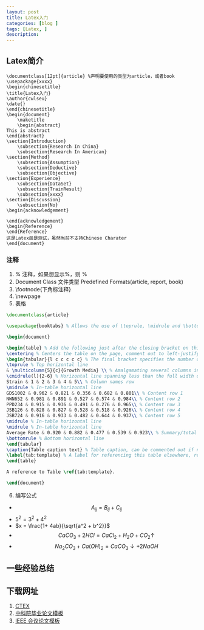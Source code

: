 ```yaml
---
layout: post
title: Latex入门
categories: [blog ]
tags: [Latex, ]
description: 
---
```


## Latex简介
```
\documentclass[12pt]{article} %声明要使用的类型为article，或者book
\usepackage{xxxx}
\begin{chinesetitle}
\title{Latex入门}
\author{cwlseu}
\date{}
\end{chinesetitle}
\begin{document}
	\maketitle
	\begin{abstract}
This is abstract
\end{abstract}
\section{Introduction}
	\subsection{Research In China}
	\subsection{Research In American}
\section{Method}
	\subsection{Assumption}
	\subsection{Deductive}
	\subsection{Objective}
\section{Experience}
	\subsection{DataSet}
	\subsection{TrainResult}
	\subsection{xxxx}
\section{Discussion}
	\subsection{No}
\begin{acknowledgement}

\end{acknowledgement}
\begin{Reference}
\end{Reference}
这是Latex册是测试，虽然当前不支持Chinese Charater
\end{document}
```
### 注释
1.  % 注释，如果想显示%，则 \%
2.  Document Class 文件类型
	Predefined Formats(article, report, book)
3. \footnode{下角标注释}
4. \newpage
5. 表格 

```latex
\documentclass{article}

\usepackage{booktabs} % Allows the use of \toprule, \midrule and \bottomrule in tables for horizontal lines

\begin{document}

\begin{table} % Add the following just after the closing bracket on this line to specify a position for the table on the page: [h], [t], [b] or [p] - these mean: here, top, bottom and on a separate page, respectively
\centering % Centers the table on the page, comment out to left-justify
\begin{tabular}{l c c c c c} % The final bracket specifies the number of columns in the table along with left and right borders which are specified using vertical bars (|); each column can be left, right or center-justified using l, r or c. To specify a precise width, use p{width}, e.g. p{5cm}
\toprule % Top horizontal line
& \multicolumn{5}{c}{Growth Media} \\ % Amalgamating several columns into one cell is done using the \multicolumn command as seen on this line
\cmidrule(l){2-6} % Horizontal line spanning less than the full width of the table - you can add (r) or (l) just before the opening curly bracket to shorten the rule on the left or right side
Strain & 1 & 2 & 3 & 4 & 5\\ % Column names row
\midrule % In-table horizontal line
GDS1002 & 0.962 & 0.821 & 0.356 & 0.682 & 0.801\\ % Content row 1
NWN652 & 0.981 & 0.891 & 0.527 & 0.574 & 0.984\\ % Content row 2
PPD234 & 0.915 & 0.936 & 0.491 & 0.276 & 0.965\\ % Content row 3
JSB126 & 0.828 & 0.827 & 0.528 & 0.518 & 0.926\\ % Content row 4
JSB724 & 0.916 & 0.933 & 0.482 & 0.644 & 0.937\\ % Content row 5
\midrule % In-table horizontal line
\midrule % In-table horizontal line
Average Rate & 0.920 & 0.882 & 0.477 & 0.539 & 0.923\\ % Summary/total row
\bottomrule % Bottom horizontal line
\end{tabular}
\caption{Table caption text} % Table caption, can be commented out if no caption is required
\label{tab:template} % A label for referencing this table elsewhere, references are used in text as \ref{label}
\end{table}

A reference to Table \ref{tab:template}.

\end{document}
```

 6. 编写公式
 * $$A_{ij} = B_{ij} + C_{ij}$$
 * $5^2 = 3^2 + 4^2$
 * $x = \frac{1+ 4ab}{\sqrt{a^2 + b^2}}$
 * $$CaCO_3 + 2HCl = CaCl_2 + H_2O + CO_2\uparrow$$
 * $$Na_2CO_3 + Ca(OH)_2 = CaCO_3\downarrow +2 NaOH$$

## 一些经验总结


## 下载网址
1. [CTEX](http://www.ctex.org/CTeXDownload)
2. [中科院毕业论文模板](http://www.ctex.org/PackageCASthesis)
3. [IEEE 会议论文模板](http://www.ieee.org/conferences_events/conferences/publishing/templates.html)